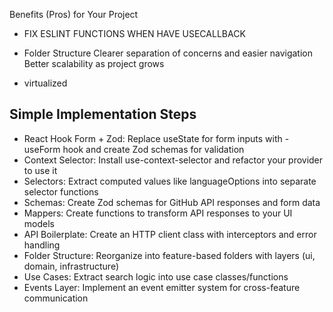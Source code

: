 Benefits (Pros) for Your Project

<!-- - React Hook Form + Zod
  Eliminates manual state management for form inputs
  Provides built-in validation with type safety
  Reduces re-renders and improves performance -->

<!-- - Context Selector
Prevents unnecessary re-renders when only specific context values change
Better performance optimization for your search provider -->

<!-- - Selectors
Centralizes data transformation logic (like your languageOptions computation)
Easier testing and reusability of derived state -->

<!-- - Schemas
Type-safe API responses and form validation
Runtime validation of GitHub API data
Better error handling for malformed data -->

<!-- - Mappers
  Clean separation between API responses and UI data structures
  Easier to adapt to API changes without affecting components -->

<!--
- API with HttpRequest + Boilerplate
  Standardized error handling and retry logic
  Consistent request/response interceptors
  Better logging and debugging capabilities -->

- FIX ESLINT FUNCTIONS WHEN HAVE USECALLBACK

- Folder Structure
  Clearer separation of concerns and easier navigation
  Better scalability as project grows

- virtualized

## Simple Implementation Steps

- React Hook Form + Zod: Replace useState for form inputs with - useForm hook and create Zod schemas for validation
- Context Selector: Install use-context-selector and refactor your provider to use it
- Selectors: Extract computed values like languageOptions into separate selector functions
- Schemas: Create Zod schemas for GitHub API responses and form data
- Mappers: Create functions to transform API responses to your UI models
- API Boilerplate: Create an HTTP client class with interceptors and error handling
- Folder Structure: Reorganize into feature-based folders with layers (ui, domain, infrastructure)
- Use Cases: Extract search logic into use case classes/functions
- Events Layer: Implement an event emitter system for cross-feature communication
